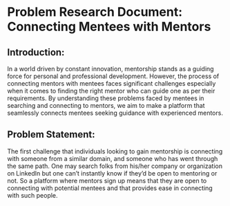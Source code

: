 # Problem Research Document: Connecting Mentees with Mentors 
## Introduction:  
In a world driven by constant innovation, mentorship stands as a guiding force for personal and professional development. However, the process of connecting mentors with mentees faces significant challenges especially when it comes to finding the right mentor who can guide one as per their requirements. By understanding these problems faced by mentees in searching and connecting to mentors, we aim to make a platform that seamlessly connects mentees seeking guidance with experienced mentors.  

## Problem Statement:  
The first challenge that individuals looking to gain mentorship is connecting with someone from a similar domain, and someone who has went through the same path. One may search folks from his/her company or organization on LinkedIn but one can’t instantly know if they’d be open to mentoring or not. So a platform where mentors sign up means that they are open to connecting with potential mentees and that provides ease in connecting with such people. 
